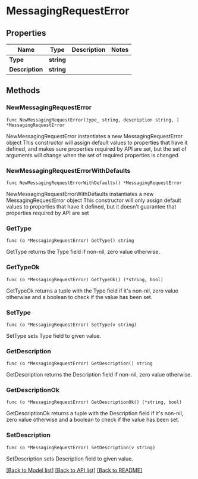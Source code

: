 # MessagingRequestError

## Properties

Name | Type | Description | Notes
------------ | ------------- | ------------- | -------------
**Type** | **string** |  | 
**Description** | **string** |  | 

## Methods

### NewMessagingRequestError

`func NewMessagingRequestError(type_ string, description string, ) *MessagingRequestError`

NewMessagingRequestError instantiates a new MessagingRequestError object
This constructor will assign default values to properties that have it defined,
and makes sure properties required by API are set, but the set of arguments
will change when the set of required properties is changed

### NewMessagingRequestErrorWithDefaults

`func NewMessagingRequestErrorWithDefaults() *MessagingRequestError`

NewMessagingRequestErrorWithDefaults instantiates a new MessagingRequestError object
This constructor will only assign default values to properties that have it defined,
but it doesn't guarantee that properties required by API are set

### GetType

`func (o *MessagingRequestError) GetType() string`

GetType returns the Type field if non-nil, zero value otherwise.

### GetTypeOk

`func (o *MessagingRequestError) GetTypeOk() (*string, bool)`

GetTypeOk returns a tuple with the Type field if it's non-nil, zero value otherwise
and a boolean to check if the value has been set.

### SetType

`func (o *MessagingRequestError) SetType(v string)`

SetType sets Type field to given value.


### GetDescription

`func (o *MessagingRequestError) GetDescription() string`

GetDescription returns the Description field if non-nil, zero value otherwise.

### GetDescriptionOk

`func (o *MessagingRequestError) GetDescriptionOk() (*string, bool)`

GetDescriptionOk returns a tuple with the Description field if it's non-nil, zero value otherwise
and a boolean to check if the value has been set.

### SetDescription

`func (o *MessagingRequestError) SetDescription(v string)`

SetDescription sets Description field to given value.



[[Back to Model list]](../README.md#documentation-for-models) [[Back to API list]](../README.md#documentation-for-api-endpoints) [[Back to README]](../README.md)


